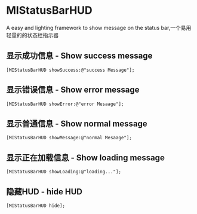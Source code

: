 # MIStatusBarHUD
A easy and lighting framework to show message on the status bar,一个易用轻量的的状态栏指示器

## 显示成功信息 - Show success message
```objc
[MIStatusBarHUD showSuccess:@"success Message"];
```

## 显示错误信息 - Show error message
```objc
[MIStatusBarHUD showError:@"error Mesaage"];
```

## 显示普通信息 - Show normal message
```objc
[MIStatusBarHUD showMessage:@"normal Mesaage"];
```

## 显示正在加载信息 - Show loading message
```objc
[MIStatusBarHUD showLoading:@"loading..."];
```

## 隐藏HUD - hide HUD
```objc
[MIStatusBarHUD hide];
```
